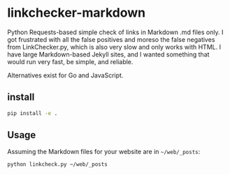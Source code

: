 # linkchecker-markdown
Python Requests-based simple check of links in Markdown .md files only.
I got frustrated with all the false positives and moreso the false negatives from LinkChecker.py, which is also very slow and only works with HTML.
I have large Markdown-based Jekyll sites, and I wanted something that would run very fast, be simple, and reliable.

Alternatives exist for Go and JavaScript.

## install
```sh
pip install -e .
```

## Usage
Assuming the Markdown files for your website are in `~/web/_posts`:
```sh
python linkcheck.py ~/web/_posts
```
